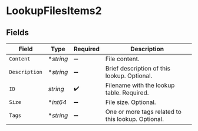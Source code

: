 # LookupFilesItems2


## Fields

| Field                                              | Type                                               | Required                                           | Description                                        |
| -------------------------------------------------- | -------------------------------------------------- | -------------------------------------------------- | -------------------------------------------------- |
| `Content`                                          | **string*                                          | :heavy_minus_sign:                                 | File content.                                      |
| `Description`                                      | **string*                                          | :heavy_minus_sign:                                 | Brief description of this lookup. Optional.        |
| `ID`                                               | *string*                                           | :heavy_check_mark:                                 | Filename with the lookup table. Required.          |
| `Size`                                             | **int64*                                           | :heavy_minus_sign:                                 | File size. Optional.                               |
| `Tags`                                             | **string*                                          | :heavy_minus_sign:                                 | One or more tags related to this lookup. Optional. |